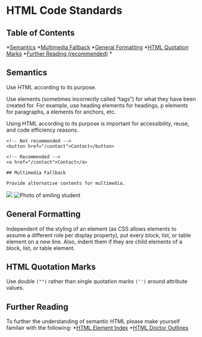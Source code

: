 # HTML Code Standards

## Table of Contents
*[Semantics](#semantics)
*[Multimedia Fallback](#multimedia-fallback)
*[General Formatting](#general-formatting)
*[HTML Quotation Marks](#html-quotation-marks)
*[Further Reading (recommended)](#further-reading)
*[]()

## Semantics
Use HTML according to its purpose.

Use elements (sometimes incorrectly called “tags”) for what they have been created for. For example, use heading elements for headings, p elements for paragraphs, a elements for anchors, etc.

Using HTML according to its purpose is important for accessibility, reuse, and code efficiency reasons.

```
<!-- Not recommended -->
<button href="/contact">Contact</button>

<!-- Recommended -->
<a href="/contact">Contact</a>

## Multimedia Fallback

Provide alternative contents for multimedia.

```
<!-- Not recommended -->
<img src="student.png">

<!-- Recommended -->
<img src="student.png" alt="Photo of smiling student">

## General Formatting
Independent of the styling of an element (as CSS allows elements to assume a different role per display property), put every block, list, or table element on a new line. Also, indent them if they are child elements of a block, list, or table element.

## HTML Quotation Marks
Use double `("")` rather than single quotation marks `('')` around attribute values.

## Further Reading
To further the understanding of semantic HTML please make yourself familair with the following:
*[HTML Element Index](https://developer.mozilla.org/en/docs/Web/HTML/Element)
*[HTML Doctor Outlines](http://html5doctor.com/outlines/)

